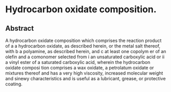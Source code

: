 # Hydrocarbon oxidate composition.

## Abstract
A hydrocarbon oxidate composition which comprises the reaction product of a a hydrocarbon oxidate, as described herein, or the metal salt thereof, with b a polyamine, as described herein, and c at least one copolym er of an olefin and a comonomer selected from i an unsaturated carboxylic acid or ii a vinyl ester of a saturated carboxylic acid, wherein the hydrocarbon oxidate composi tion comprises a wax oxidate, a petrolatum oxidate or mixtures thereof and has a very high viscosity, increased molecular weight and sinewy characteristics and is useful as a lubricant, grease, or protective coating.